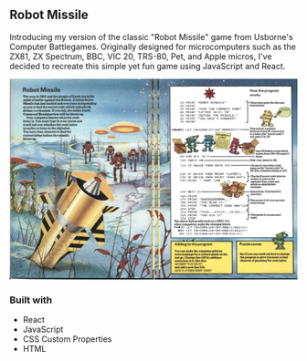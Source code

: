 ## Robot Missile

Introducing my version of the classic "Robot Missile" game from Usborne's Computer Battlegames. Originally designed for microcomputers such as the ZX81, ZX Spectrum, BBC, VIC 20, TRS-80, Pet, and Apple micros, I've decided to recreate this simple yet fun game using JavaScript and React.

![picture](./public/robot-missile.webp)

### Built with

- React
- JavaScript
- CSS Custom Properties
- HTML
